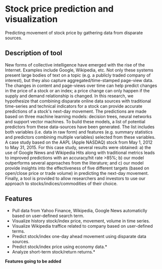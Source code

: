 # Stock price prediction and visualization
Predicting movement of stock price by gathering data from disparate sources.

## Description of tool

New forms of collective intelligence have emerged with the rise of the Internet. Examples include Google, Wikipedia, etc. Not only these systems present large bodies of text on a topic (e.g. a publicly traded company of interest), but they also capture aggregated/time-stamped page-view data. The changes in content and page-views over time can help predict changes in the price of a stock or an index; a price change can only happen if the supply and demand relationship is changed. In this research, we hypothesize that combining disparate online data sources with traditional time-series and technical indicators for a stock can provide accurate predictions of a stock's next-day movement. The predictions are made based on three machine learning models: decision trees, neural networks and support vector machines. To build these models, a list of potential predictors from these data-sources have been generated. The list includes both variables (i.e. data in raw form) and features (e.g. summary statistics and predictors combining multiple variables) selected from these variables. A case study based on the AAPL (Apple NASDAQ) stock from May 1, 2012 to May 31, 2015. For this case study, several results were obtained: a) the use of Google News and Wikipedia Hits along with traditional metrics leads to improved predictions with an accuracy/hit rate >85%; b) our model outperforms several approaches from the literature; and c) our model provide insights into the effectiveness of five different targets (based on open/close price or trade volume) in predicting the next-day movement. Finally, a tool is provided to allow researchers and investors to use our approach to stocks/indices/commodities of their choice.

## Features
- Pull data from Yahoo Finance, Wikipedia, Google News automaticlly based on user-defined search term.
- Visualize history stock/index price, movement, volume in time series.
- Visualize Wikipedia traffice related to company based on user-defined terms.
- Predict stock/index one-day ahead movement using disparate data sources.
- Predict stock/index price using economy data.*
- Analyze short-term stock/return returns.*

**Features going to be added**

